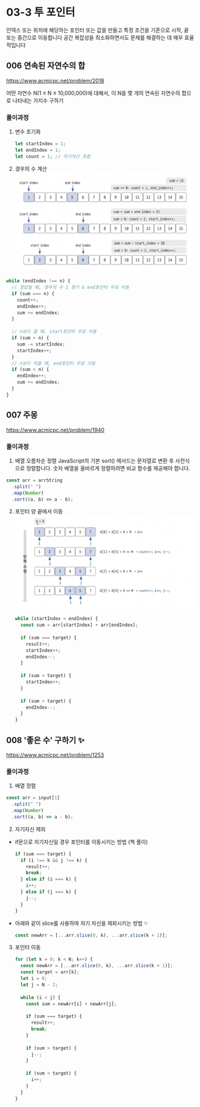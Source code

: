 # 03-3 투 포인터

인덱스 또는 위치에 해당하는 포인터 또는 값을 만들고 특정 조건을 기준으로 시작, 끝 또는 중간으로 이동합니다
공간 복잡성을 최소화하면서도 문제를 해결하는 데 매우 효율적입니다

## 006 연속된 자연수의 합

https://www.acmicpc.net/problem/2018

어떤 자연수 N(1 ≤ N ≤ 10,000,000)에 대해서, 이 N을 몇 개의 연속된 자연수의 합으로 나타내는 가지수 구하기

### 풀이과정

1. 변수 초기화

   ```js
   let startIndex = 1;
   let endIndex = 1;
   let count = 1; // 자기자신 포함
   ```

2. 경우의 수 계산
   <img width="534" alt="image" src="./006.png">

```js
while (endIndex !== n) {
  // 정답일 때, 경우의 수 1 증가 & end포인터 우로 이동
  if (sum === n) {
    count++;
    endIndex++;
    sum += endIndex;
  }

  // n보다 클 때, start포인터 우로 이동
  if (sum > n) {
    sum -= startIndex;
    startIndex++;
  }
  // n보다 작을 때, end포인터 우로 이동
  if (sum < n) {
    endIndex++;
    sum += endIndex;
  }
}
```

## 007 주몽

https://www.acmicpc.net/problem/1940

### 풀이과정

1. 배열 오름차순 정렬
   JavaScript의 기본 sort() 메서드는 문자열로 변환 후 사전식으로 정렬합니다. 숫자 배열을 올바르게 정렬하려면 비교 함수를 제공해야 합니다.

```js
const arr = arrString
  .split(" ")
  .map(Number)
  .sort((a, b) => a - b);
```

2. 포인터 양 끝에서 이동
   <img width="534" alt="image" src="./007.png">

   ```js
   while (startIndex < endIndex) {
     const sum = arr[startIndex] + arr[endIndex];

     if (sum === target) {
       result++;
       startIndex++;
       endIndex--;
     }

     if (sum < target) {
       startIndex++;
     }

     if (sum > target) {
       endIndex--;
     }
   }
   ```

## 008 '좋은 수' 구하기 ✨

https://www.acmicpc.net/problem/1253

### 풀이과정

1. 배열 정렬

```js
const arr = input[1]
  .split(" ")
  .map(Number)
  .sort((a, b) => a - b);
```

2. 자기자신 제외

- if문으로 자기자신일 경우 포인터를 이동시키는 방법 (책 풀이)

  ```js
  if (sum === target) {
    if (i !== k && j !== k) {
      result++;
      break;
    } else if (i === k) {
      i++;
    } else if (j === k) {
      j--;
    }
  }
  ```

- 아래와 같이 slice를 사용하여 자기 자신을 제외시키는 방법 ✨
  ```js
  const newArr = [...arr.slice(0, k), ...arr.slice(k + 1)];
  ```

3. 포인터 이동

   ```js
   for (let k = 0; k < N; k++) {
     const newArr = [...arr.slice(0, k), ...arr.slice(k + 1)];
     const target = arr[k];
     let i = 0;
     let j = N - 2;

     while (i < j) {
       const sum = newArr[i] + newArr[j];

       if (sum === target) {
         result++;
         break;
       }

       if (sum > target) {
         j--;
       }

       if (sum < target) {
         i++;
       }
     }
   }
   ```
